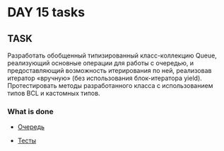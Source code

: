 # DAY 15 tasks

## TASK

Разработать обобщенный типизированный класс-коллекцию Queue, реализующий основные операции для работы с очередью, 
и предоставляющий возможность итерирования по ней, реализовав итератор «вручную» (без использования блок-итератора yield). 
Протестировать методы разработанного класса c использованием типов BCL и кастомных типов.

### What is done

* [Очередь](https://github.com/anayeremeiko/NET1.A.2018.Yeremeiko/blob/master/NET1.A.2018.Yeremeiko.15/Collections/Queue.cs)

* [Тесты](https://github.com/anayeremeiko/NET1.A.2018.Yeremeiko/blob/master/NET1.A.2018.Yeremeiko.15/Collections.Tests/QueueTests.cs)
